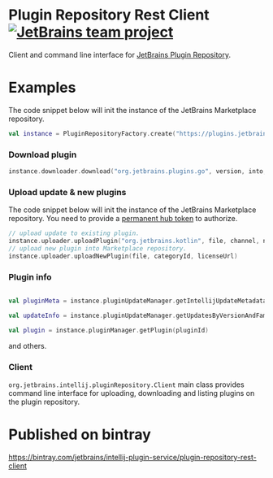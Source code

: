 # Plugin Repository Rest Client [![JetBrains team project](https://jb.gg/badges/team.svg)](https://confluence.jetbrains.com/display/ALL/JetBrains+on+GitHub)

Client and command line interface for [JetBrains Plugin Repository](https://plugins.jetbrains.com/).

# Examples
The code snippet below will init the instance of the JetBrains Marketplace repository.

```kotlin
val instance = PluginRepositoryFactory.create("https://plugins.jetbrains.com", "authToken")
```

### Download plugin

```kotlin
instance.downloader.download("org.jetbrains.plugins.go", version, into, channel)
```

### Upload update & new plugins

The code snippet below will init the instance of the JetBrains Marketplace repository. You need to provide a [permanent hub token](https://www.jetbrains.com/help/youtrack/standalone/Manage-Permanent-Token.html) to authorize.

```kotlin
// upload update to existing plugin.
instance.uploader.uploadPlugin("org.jetbrains.kotlin", file, channel, notes)
// upload new plugin into Marketplace repository.
instance.uploader.uploadNewPlugin(file, categoryId, licenseUrl)
```

### Plugin info

```kotlin

val pluginMeta = instance.pluginUpdateManager.getIntellijUpdateMetadata(pluginId, updateId)

val updateInfo = instance.pluginUpdateManager.getUpdatesByVersionAndFamily("org.jetbrains.kotlin", version, family)

val plugin = instance.pluginManager.getPlugin(pluginId)

```

and others.

### Client

`org.jetbrains.intellij.pluginRepository.Client` main class provides command line interface for uploading, downloading and listing plugins on the plugin repository.

# Published on bintray
https://bintray.com/jetbrains/intellij-plugin-service/plugin-repository-rest-client
